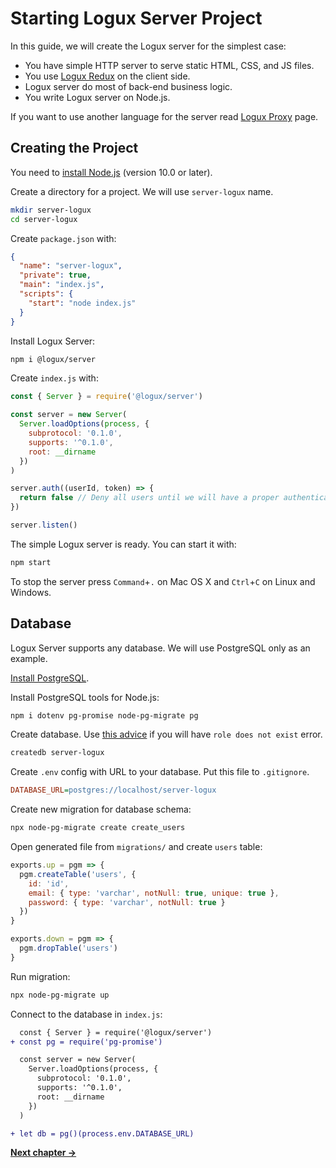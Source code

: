# Starting Logux Server Project

In this guide, we will create the Logux server for the simplest case:

* You have simple HTTP server to serve static HTML, CSS, and JS files.
* You use [Logux Redux] on the client side.
* Logux server do most of back-end business logic.
* You write Logux server on Node.js.

If you want to use another language for the server read [Logux Proxy] page.

[Logux Redux]: ./3-creating-redux.md
[Logux Proxy]: ./2-creating-proxy.md


## Creating the Project

You need to [install Node.js] (version 10.0 or later).

Create a directory for a project. We will use `server-logux` name.

```sh
mkdir server-logux
cd server-logux
```

Create `package.json` with:

```json
{
  "name": "server-logux",
  "private": true,
  "main": "index.js",
  "scripts": {
    "start": "node index.js"
  }
}
```

Install Logux Server:

```sh
npm i @logux/server
```

Create `index.js` with:

```js
const { Server } = require('@logux/server')

const server = new Server(
  Server.loadOptions(process, {
    subprotocol: '0.1.0',
    supports: '^0.1.0',
    root: __dirname
  })
)

server.auth((userId, token) => {
  return false // Deny all users until we will have a proper authentication method
})

server.listen()
```

The simple Logux server is ready. You can start it with:

```sh
npm start
```

To stop the server press `Command`+`.` on Mac OS X and `Ctrl`+`C` on Linux
and Windows.

[install Node.js]: https://nodejs.org/en/download/package-manager/

## Database

Logux Server supports any database. We will use PostgreSQL only as an example.

[Install PostgreSQL](https://www.postgresql.org/download/).

Install PostgreSQL tools for Node.js:

```sh
npm i dotenv pg-promise node-pg-migrate pg
```

Create database. Use [this advice] if you will have `role does not exist` error.

```sh
createdb server-logux
```

Create `.env` config with URL to your database. Put this file to `.gitignore`.

```ini
DATABASE_URL=postgres://localhost/server-logux
```

Create new migration for database schema:

```sh
npx node-pg-migrate create create_users
```

Open generated file from `migrations/` and create `users` table:

```js
exports.up = pgm => {
  pgm.createTable('users', {
    id: 'id',
    email: { type: 'varchar', notNull: true, unique: true },
    password: { type: 'varchar', notNull: true }
  })
}

exports.down = pgm => {
  pgm.dropTable('users')
}
```

Run migration:

```sh
npx node-pg-migrate up
```

Connect to the database in `index.js`:

```diff
  const { Server } = require('@logux/server')
+ const pg = require('pg-promise')

  const server = new Server(
    Server.loadOptions(process, {
      subprotocol: '0.1.0',
      supports: '^0.1.0',
      root: __dirname
    })
  )

+ let db = pg()(process.env.DATABASE_URL)
```

[Install PostgreSQL]: https://www.postgresql.org/download/
[this advice]: https://stackoverflow.com/questions/16973018/createuser-could-not-connect-to-database-postgres-fatal-role-tom-does-not-e

**[Next chapter →](./3-creating-redux.md)**
